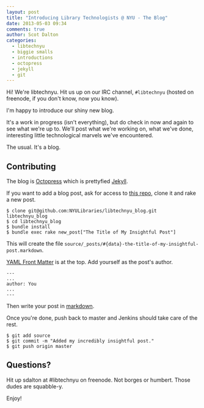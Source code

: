 ```yaml
---
layout: post
title: "Introducing Library Technologists @ NYU - The Blog"
date: 2013-05-03 09:34
comments: true
author: Scot Dalton
categories: 
  - libtechnyu
  - biggie smalls
  - introductions 
  - octopress 
  - jekyll
  - git
---
```


Hi! We're libtechnyu.  Hit us up on our IRC channel, `#libtechnyu` (hosted on freenode, if you don't know, now you know).

I'm happy to introduce our shiny new blog.

It's a work in progress (isn't everything), but do check in now and again to see what we're up to.
We'll post what we're working on, what we've done, interesting little technological marvels we've encountered.

The usual. It's a blog.

## Contributing
The blog is [Octopress](https://github.com/imathis/octopress) which is prettyfied [Jekyll](https://github.com/mojombo/jekyll).

If you want to add a blog post, ask for access to [this repo](https://github.com/NYULibraries/libtechnyu_blog), clone it and rake a new post.
    
    $ clone git@github.com:NYULibraries/libtechnyu_blog.git libtechnyu_blog
    $ cd libtechnyu_blog
    $ bundle install
    $ bundle exec rake new_post["The Title of My Insightful Post"]

This will create the file `source/_posts/#{data}-the-title-of-my-insightful-post.markdown`.

[YAML Front Matter](https://github.com/mojombo/jekyll/wiki/yaml-front-matter) is at the top. Add yourself as the post's author.

    ---
    ...
    author: You
    ...
    ---

Then write your post in [markdown](http://daringfireball.net/projects/markdown/).

Once you're done, push back to master and Jenkins should take care of the rest.

    $ git add source
    $ git commit -m "Added my incredibly insightful post."
    $ git push origin master

## Questions?
Hit up sdalton at #libtechnyu on freenode. Not borges or humbert.  Those dudes are squabble-y.

Enjoy!